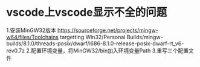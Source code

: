 # vscode上vscode显示不全的问题
1.安装MinGW32版本
https://sourceforge.net/projects/mingw-w64/files/Toolchains targetting Win32/Personal Builds/mingw-builds/8.1.0/threads-posix/dwarf/i686-8.1.0-release-posix-dwarf-rt_v6-rev0.7z
2.配置环境变量，将MinGW32/bin加入环境变量Path
3.重写三个配置文件
